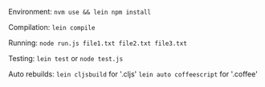 Environment:
`nvm use && lein npm install`

Compilation:
`lein compile`

Running:
`node run.js file1.txt file2.txt file3.txt`

Testing:
`lein test` or `node test.js`

Auto rebuilds:
`lein cljsbuild` for '.cljs'
`lein auto coffeescript` for '.coffee'
